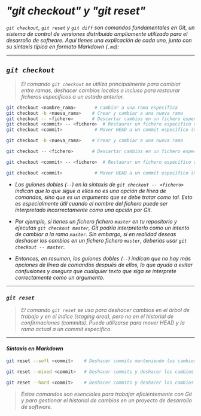 <!-- Autor: Daniel Benjamin Perez Morales -->
<!-- GitHub: https://github.com/D4nitrix13 -->
<!-- GitLab: https://gitlab.com/D4nitrix13 -->
<!-- Correo electrónico: danielperezdev@proton.me -->

# ***"git checkout" y "git reset"***

*`git checkout`, `git reset` y `git diff` son comandos fundamentales en Git, un sistema de control de versiones distribuido ampliamente utilizado para el desarrollo de software. Aquí tienes una explicación de cada uno, junto con su sintaxis típica en formato Markdown (`.md`):*

---

## ***`git checkout`***

> *El comando `git checkout` se utiliza principalmente para cambiar entre ramas, deshacer cambios locales o incluso para restaurar ficheros específicos a un estado anterior.*

```bash
git checkout <nombre_rama>       # Cambiar a una rama específica
git checkout -b <nueva_rama>    # Crear y cambiar a una nueva rama
git checkout -- <fichero>       # Descartar cambios en un fichero específico
git checkout <commit> -- <fichero>  # Restaurar un fichero específico desde un commit
git checkout <commit>            # Mover HEAD a un commit específico (modo detached HEAD)
```

```bash
git checkout -b <nueva_rama>    # Crear y cambiar a una nueva rama
```

```bash
git checkout -- <fichero>       # Descartar cambios en un fichero específico
```

```bash
git checkout <commit> -- <fichero>  # Restaurar un fichero específico desde un commit
```

```bash
git checkout <commit>            # Mover HEAD a un commit específico (modo detached HEAD)
```

- *Los guiones dobles (`--`) en la sintaxis de `git checkout -- <fichero>` indican que lo que sigue a ellos no es una opción de línea de comandos, sino que es un argumento que se debe tratar como tal. Esto es especialmente útil cuando el nombre del fichero puede ser interpretado incorrectamente como una opción por Git.*

- *Por ejemplo, si tienes un fichero fichero `master` en tu repositorio y ejecutas `git checkout master`, Git podría interpretarlo como un intento de cambiar a la rama `master`. Sin embargo, si en realidad deseas deshacer los cambios en un fichero fichero `master`, deberías usar `git checkout -- master`.*

- *Entonces, en resumen, los guiones dobles (`--`) indican que no hay más opciones de línea de comandos después de ellos, lo que ayuda a evitar confusiones y asegura que cualquier texto que siga se interprete correctamente como un argumento.*

---

### ***`git reset`***

> *El comando `git reset` se usa para deshacer cambios en el árbol de trabajo y en el índice (staging area), pero no en el historial de confirmaciones (commits). Puede utilizarse para mover HEAD y la rama actual a un commit específico.*

---

#### ***Sintaxis en Markdown***

```bash
git reset --soft <commit>    # Deshacer commits manteniendo los cambios en el área de preparación
```

```bash
git reset --mixed <commit>   # Deshacer commits y deshacer los cambios en el área de preparación
```

```bash
git reset --hard <commit>    # Deshacer commits y deshacer los cambios en el área de preparación y en el árbol de trabajo
```

> *Estos comandos son esenciales para trabajar eficientemente con Git y para gestionar el historial de cambios en un proyecto de desarrollo de software.*

